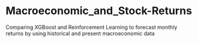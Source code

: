 # Macroeconomic_and_Stock-Returns
Comparing XGBoost and Reinforcement Learning to forecast monthly returns by using historical and present macroeconomic data
